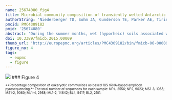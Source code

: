 ```yaml
---
name: 25674080_fig4
title: Microbial community composition of transiently wetted Antarctic Dry Valley soils.
authorString: 'Niederberger TD, Sohm JA, Gunderson TE, Parker AE, Tirindelli J, Capone DG, Carpenter EJ, Cary SC.'
pmcid: PMC4309182
pmid: '25674080'
abstract: 'During the summer months, wet (hyporheic) soils associated with ephemeral streams and lake edges in the Antarctic Dry Valleys (DVs) become hotspots of biological activity and are hypothesized to be an important source of carbon and nitrogen for arid DV soils. Recent research in the DV has focused on the geochemistry and microbial ecology of lakes and arid soils, with substantially less information being available on hyporheic soils. Here, we determined the unique properties of hyporheic microbial communities, resolved their relationship to environmental parameters and compared them to archetypal arid DV soils. Generally, pH increased and chlorophyll a concentrations decreased along transects from wet to arid soils (9.0 to ~7.0 for pH and ~0.8 to ~5 μg/cm(3) for chlorophyll a, respectively). Soil water content decreased to below ~3% in the arid soils. Community fingerprinting-based principle component analyses revealed that bacterial communities formed distinct clusters specific to arid and wet soils; however, eukaryotic communities that clustered together did not have similar soil moisture content nor did they group together based on sampling location. Collectively, rRNA pyrosequencing indicated a considerably higher abundance of Cyanobacteria in wet soils and a higher abundance of Acidobacterial, Actinobacterial, Deinococcus/Thermus, Bacteroidetes, Firmicutes, Gemmatimonadetes, Nitrospira, and Planctomycetes in arid soils. The two most significant differences at the genus level were Gillisia signatures present in arid soils and chloroplast signatures related to Streptophyta that were common in wet soils. Fungal dominance was observed in arid soils and Viridiplantae were more common in wet soils. This research represents an in-depth characterization of microbial communities inhabiting wet DV soils. Results indicate that the repeated wetting of hyporheic zones has a profound impact on the bacterial and eukaryotic communities inhabiting in these areas.'
doi: 10.3389/fmicb.2015.00009
thumb_url: 'http://europepmc.org/articles/PMC4309182/bin/fmicb-06-00009-g004.gif'
figure_no: 4
tags:
  - eupmc
  - figure
---
```

<img src='http://europepmc.org/articles/PMC4309182/bin/fmicb-06-00009-g004.jpg' style='max-height: 300px'>
### Figure 4
<p style='font-size: 10px;'>**Percentage composition of eukaryotic communities as based 18S rRNA-based amplicon pyrosequencing.** The total number of sequences for each sample: NP4, 2556; NP2, 9623; MS1-3, 1058; MS1-2, 9060; ML1-4, 2958; ML1-2, 14642; BL4, 5417; BL2, 2101.</p>